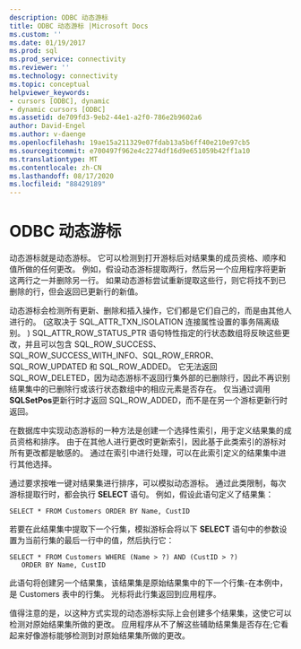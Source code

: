 ```yaml
---
description: ODBC 动态游标
title: ODBC 动态游标 |Microsoft Docs
ms.custom: ''
ms.date: 01/19/2017
ms.prod: sql
ms.prod_service: connectivity
ms.reviewer: ''
ms.technology: connectivity
ms.topic: conceptual
helpviewer_keywords:
- cursors [ODBC], dynamic
- dynamic cursors [ODBC]
ms.assetid: de709fd3-9eb2-44e1-a2f0-786e2b9602a6
author: David-Engel
ms.author: v-daenge
ms.openlocfilehash: 19ae15a211329e07fdab13a5b6ff40e210e97cb5
ms.sourcegitcommit: e700497f962e4c2274df16d9e651059b42ff1a10
ms.translationtype: MT
ms.contentlocale: zh-CN
ms.lasthandoff: 08/17/2020
ms.locfileid: "88429189"
---
```

# <a name="odbc-dynamic-cursors"></a>ODBC 动态游标
动态游标就是动态游标。 它可以检测到打开游标后对结果集的成员资格、顺序和值所做的任何更改。 例如，假设动态游标提取两行，然后另一个应用程序将更新这两行之一并删除另一行。 如果动态游标尝试重新提取这些行，则它将找不到已删除的行，但会返回已更新行的新值。  
  
 动态游标会检测所有更新、删除和插入操作，它们都是它们自己的，而是由其他人进行的。  (这取决于 SQL_ATTR_TXN_ISOLATION 连接属性设置的事务隔离级别。 ) SQL_ATTR_ROW_STATUS_PTR 语句特性指定的行状态数组将反映这些更改，并且可以包含 SQL_ROW_SUCCESS、SQL_ROW_SUCCESS_WITH_INFO、SQL_ROW_ERROR、SQL_ROW_UPDATED 和 SQL_ROW_ADDED。 它无法返回 SQL_ROW_DELETED，因为动态游标不返回行集外部的已删除行，因此不再识别结果集中的已删除行或该行状态数组中的相应元素是否存在。 仅当通过调用 **SQLSetPos**更新行时才返回 SQL_ROW_ADDED，而不是在另一个游标更新行时返回。  
  
 在数据库中实现动态游标的一种方法是创建一个选择性索引，用于定义结果集的成员资格和排序。 由于在其他人进行更改时更新索引，因此基于此类索引的游标对所有更改都是敏感的。 通过在索引中进行处理，可以在此索引定义的结果集中进行其他选择。  
  
 通过要求按唯一键对结果集进行排序，可以模拟动态游标。 通过此类限制，每次游标提取行时，都会执行 **SELECT** 语句。 例如，假设此语句定义了结果集：  
  
```  
SELECT * FROM Customers ORDER BY Name, CustID  
```  
  
 若要在此结果集中提取下一个行集，模拟游标会将以下 **SELECT** 语句中的参数设置为当前行集的最后一行中的值，然后执行它：  
  
```  
SELECT * FROM Customers WHERE (Name > ?) AND (CustID > ?)  
   ORDER BY Name, CustID  
```  
  
 此语句将创建另一个结果集，该结果集是原始结果集中的下一个行集-在本例中，是 Customers 表中的行集。 光标将此行集返回到应用程序。  
  
 值得注意的是，以这种方式实现的动态游标实际上会创建多个结果集，这使它可以检测对原始结果集所做的更改。 应用程序从不了解这些辅助结果集是否存在;它看起来好像游标能够检测到对原始结果集所做的更改。
